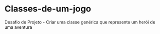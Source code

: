 # Classes-de-um-jogo
Desafio de Projeto - Criar uma classe genérica que represente um herói de uma aventura
